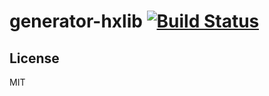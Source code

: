 # generator-hxlib [![Build Status](https://secure.travis-ci.org/DropechoStudios/generator-hxlib.png?branch=master)](https://travis-ci.org/DropechoStudios/generator-hxlib)

## License

MIT
